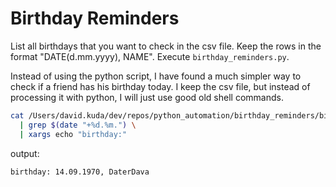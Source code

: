 # Birthday Reminders

List all birthdays that you want to check in the csv file. Keep the rows in the format "DATE(d.mm.yyyy), NAME". Execute `birthday_reminders.py`. 

Instead of using the python script, I have found a much simpler way to check if a friend has his birthday today. I keep the csv file, but instead of processing it with python, I will just use good old shell commands. 

```sh
cat /Users/david.kuda/dev/repos/python_automation/birthday_reminders/birthdays.csv \
  | grep $(date "+%d.%m.") \
  | xargs echo "birthday:"
```

output:
```
birthday: 14.09.1970, DaterDava
```

